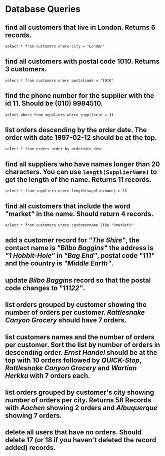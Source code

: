 # Database Queries

## find all customers that live in London. Returns 6 records.

    select * from customers where city = "London"

## find all customers with postal code 1010. Returns 3 customers.

    select * from customers where postalcode = "1010"

## find the phone number for the supplier with the id 11. Should be (010) 9984510.

    select phone from suppliers where supplierid = 11

## list orders descending by the order date. The order with date 1997-02-12 should be at the top.

    select * from orders order by orderdate desc

## find all suppliers who have names longer than 20 characters. You can use `length(SupplierName)` to get the length of the name. Returns 11 records.

    select * from suppliers where length(suppliername) > 20

## find all customers that include the word "market" in the name. Should return 4 records.

    select * from customers where customername like "%market%"

## add a customer record for _"The Shire"_, the contact name is _"Bilbo Baggins"_ the address is _"1 Hobbit-Hole"_ in _"Bag End"_, postal code _"111"_ and the country is _"Middle Earth"_.

## update _Bilbo Baggins_ record so that the postal code changes to _"11122"_.

## list orders grouped by customer showing the number of orders per customer. _Rattlesnake Canyon Grocery_ should have 7 orders.

## list customers names and the number of orders per customer. Sort the list by number of orders in descending order. _Ernst Handel_ should be at the top with 10 orders followed by _QUICK-Stop_, _Rattlesnake Canyon Grocery_ and _Wartian Herkku_ with 7 orders each.

## list orders grouped by customer's city showing number of orders per city. Returns 58 Records with _Aachen_ showing 2 orders and _Albuquerque_ showing 7 orders.

## delete all users that have no orders. Should delete 17 (or 18 if you haven't deleted the record added) records.
